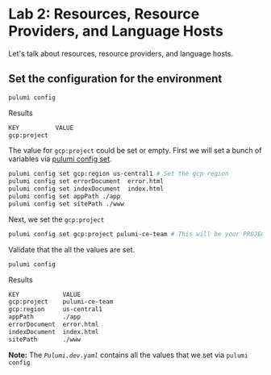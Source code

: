 # Lab 2: Resources, Resource Providers, and Language Hosts

Let's talk about resources, resource providers, and language hosts.

## Set the configuration for the environment
```bash
pulumi config
```

Results
```bash
KEY          VALUE
gcp:project
```

The value for `gcp:project` could be set or empty.  First we will set a bunch of variables via
[pulumi config set](https://www.pulumi.com/docs/reference/cli/pulumi_config_set/).
```bash
pulumi config set gcp:region us-central1 # Set the gcp region
pulumi config set errorDocument  error.html
pulumi config set indexDocument  index.html
pulumi config set appPath ./app
pulumi config set sitePath ./www
```

Next, we set the `gcp:project`
```bash
pulumi config set gcp:project pulumi-ce-team # This will be your PROJECT. If you use this, your lab will NOT WORK
```

Validate that the all the values are set.
```bash
pulumi config
```

Results
```bash
KEY            VALUE
gcp:project    pulumi-ce-team
gcp:region     us-central1
appPath        ./app
errorDocument  error.html
indexDocument  index.html
sitePath       ./www
```

**Note:** The *`Pulumi.dev.yaml`* contains all the values that we set via `pulumi config`